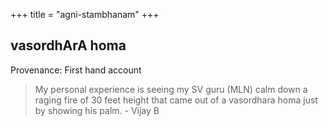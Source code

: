 +++
title = "agni-stambhanam"
+++

## vasordhArA homa
Provenance: First hand account

> My personal experience is seeing my SV guru (MLN) calm down a raging fire of 30 feet height that came out of a vasordhara homa  just by showing his palm. - Vijay B